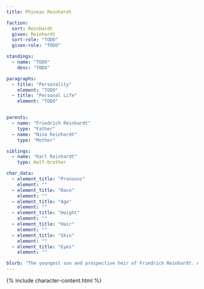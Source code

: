 ```yaml
---
title: Phineas Reinhardt

faction:
  sort: Reinhardt
  given: Reinhardt
  sort-role: "TODO"
  given-role: "TODO"

standings:
  - name: "TODO"
    desc: "TODO"

paragraphs:
  - title: "Personality"
    element: "TODO"
  - title: "Personal Life"
    element: "TODO"


parents:
  - name: "Friedrich Reinhardt"
    type: "Father"
  - name: "Nina Reinhardt"
    type: "Mother"

siblings:
  - name: "Karl Reinhardt"
    type: Half-brother

char_data:
  - element_title: "Pronouns"
    element: ""
  - element_title: "Race"
    element: ""
  - element_title: "Age"
    element: ""
  - element_title: "Height"
    element: ""
  - element_title: "Hair"
    element: ""
  - element_title: "Skin"
    element: ""
  - element_title: "Eyes"
    element: ""

blurb: "The youngest son and prospective heir of Friedrich Reinhardt. After the death of his first wife and the failed marriage of Karl, Friedrich was worried about his family's lineage."
---
```


{% include character-content.html %}